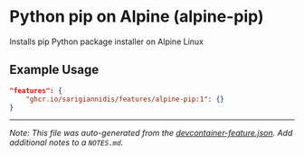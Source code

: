 
# Python pip on Alpine (alpine-pip)

Installs pip Python package installer on Alpine Linux

## Example Usage

```json
"features": {
    "ghcr.io/sarigiannidis/features/alpine-pip:1": {}
}
```





---

_Note: This file was auto-generated from the [devcontainer-feature.json](https://github.com/sarigiannidis/features/blob/main/src/alpine-pip/devcontainer-feature.json).  Add additional notes to a `NOTES.md`._
